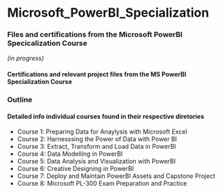 # Microsoft_PowerBI_Specialization
### Files and certifications from the Microsoft PowerBI Specicalization Course

*(in progress)* 

#### Certifications and relevant project files from the MS PowerBI Specialization Course 

### Outline 
#### Detailed info individual courses found in their respective diretories
<ul>
<li>Course 1: Preparing Data for Anaylysis with Microsoft Excel</li>
<li>Course 2: Harnesssing the Power of Data with Power BI</li>
<li>Course 3: Extract, Transform and Load Data in PowerBI</li>
<li>Course 4: Data Modelling in PowerBI</li>
<li>Course 5: Data Analysis and Visualization with PowerBI</li>
<li>Course 6: Creative Designing in PowerBI</li>
<li>Course 7: Deploy and Maintain PowerBI Assets and Capstone Project</li>
<li>Course 8: Microsoft PL-300 Exam Preparation and Practice</li>  
</ul>
